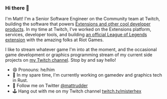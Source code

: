 ### Hi there 👋

I'm Matt! I'm a Senior Software Engineer on the Community team at Twitch, building the software that powers [Extensions and other cool developer products](https://dev.twitch.tv/). In my time at Twitch, I've worked on the Extensions platform, services, developer tools, and building [an official League of Legends extension](https://blog.twitch.tv/en/2020/02/20/live-tracker-extension-for-league-of-legends-get-live-and-on-demand-stats-for-league-matches/) with the amazing folks at Riot Games.

I like to stream whatever game I'm into at the moment, and the occasional game development or graphics programming stream of my current side projects on [my Twitch channel](https://twitch.tv/misterhex). Stop by and say hello!

- 😄 Pronouns: he/him
- 🦀 In my spare time, I'm currently working on gamedev and graphics tech in Rust.
- 🐤 Follow me on Twitter [@mattrudder](https://twitter.com/mattrudder)
- 🕹 Hang out with me on my Twitch channel [twitch.tv/misterhex](https://twitch.tv/misterhex)

<!--
**mattrudder/mattrudder** is a ✨ _special_ ✨ repository because its `README.md` (this file) appears on your GitHub profile.

Here are some ideas to get you started:

- 🔭 I’m currently working on ...
- 🌱 I’m currently learning ...
- 👯 I’m looking to collaborate on ...
- 🤔 I’m looking for help with ...
- 💬 Ask me about ...
- 📫 How to reach me: ...
- 😄 Pronouns: ...
- ⚡ Fun fact: ...
-->
